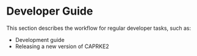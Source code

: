 # Developer Guide

This section describes the workflow for regular developer tasks, such as:
- Development guide
- Releasing a new version of CAPRKE2
